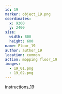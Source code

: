 ```yaml
---
id: 19
marker: object_19.png
coordinates:
  x: 9200
  y: 2400
size:
  width: 800
  height: 600
name: Floor_19
author: author_19
location: common
action: mopping floor_19
images:
  - 19_01.png
  - 19_02.png
---
```


instructions_19
